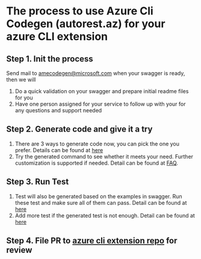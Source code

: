 # The process to use Azure Cli Codegen (autorest.az) for your azure CLI extension

## Step 1. Init the process

Send mail to amecodegen@microsoft.com when your swagger is ready, then we will

1. Do a quick validation on your swagger and prepare initial readme files for you
2. Have one person assigned for your service to follow up with your for any questions and support needed

## Step 2. Generate code and give it a try

1. There are 3 ways to generate code now, you can pick the one you prefer. Details can be found at [here](how-to-generate.md)
2. Try the generated command to see whether it meets your need. Further customization is supported if needed. Detail can be found at [FAQ](faq.md).

## Step 3. Run Test
1. Test will also be generated based on the examples in swagger. Run these test and make sure all of them can pass. Detail can be found at [here](how-to-generate.md)
2. Add more test if the generated test is not enough. Detail can be found at [here](https://github.com/Azure/azure-cli/blob/dev/doc/authoring_tests.md)

## Step 4. File PR to [azure cli extension repo](https://github.com/Azure/azure-cli-extensions) for review

